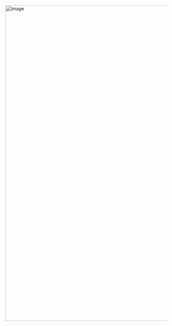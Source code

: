 <img width="1916" height="987" alt="image" src="https://github.com/user-attachments/assets/d47b8afa-7ddf-405c-8e48-264ddabe4a12" />
